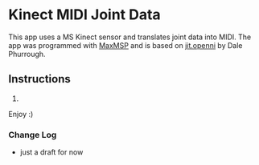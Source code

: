 # Kinect MIDI Joint Data

This app uses a MS Kinect sensor and translates joint data into MIDI. 
The app was programmed with [MaxMSP](http://www.cycling74.com) and is based on [jit.openni](https://hidale.com/jit-openni/) by Dale Phurrough. 


## Instructions

1. 


Enjoy :)



### Change Log

+ just a draft for now